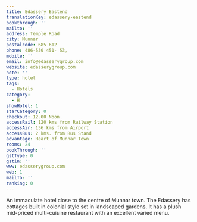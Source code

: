 ```yaml
---
title: Edassery Eastend
translationKey: edassery-eastend
bookthrough: ''
mailto: ''
address: Temple Road
city: Munnar
postalcode: 685 612
phone: 486-530 451- 53,
mobile: ''
email: info@edasserygroup.com
website: edasserygroup.com
note: ''
type: hotel
tags:
  - Hotels
category:
  - H
showHotel: 1
starCategory: 0
checkout: 12.00 Noon
accessRail: 120 kms from Railway Station
accessAir: 136 kms from Airport
accessBus: 2 kms. from Bus Stand
advantage: Heart of Munnar Town
rooms: 24
bookThrough: ''
gstType: 0
gstin: ''
www: edasserygroup.com
web: 1
mailTo: ''
ranking: 0
---
```







An immaculate hotel close to the centre of Munnar town. The Edassery  has cottages built in colonial style set in landscaped gardens. It has a plush mid-priced multi-cuisine restaurant with an excellent varied menu.